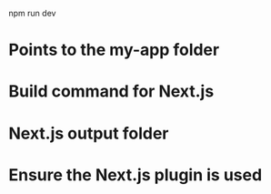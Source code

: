 npm run dev


# Points to the my-app folder
 # Build command for Next.js
 # Next.js output folder
 # Ensure the Next.js plugin is used
